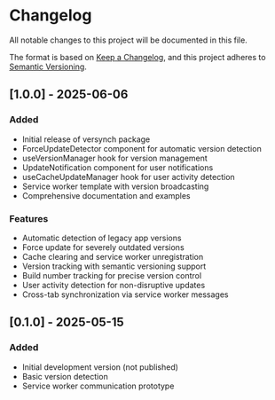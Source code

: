 # Changelog

All notable changes to this project will be documented in this file.

The format is based on [Keep a Changelog](https://keepachangelog.com/en/1.0.0/),
and this project adheres to [Semantic Versioning](https://semver.org/spec/v2.0.0.html).

## [1.0.0] - 2025-06-06

### Added
- Initial release of versynch package
- ForceUpdateDetector component for automatic version detection
- useVersionManager hook for version management
- UpdateNotification component for user notifications
- useCacheUpdateManager hook for user activity detection
- Service worker template with version broadcasting
- Comprehensive documentation and examples

### Features
- Automatic detection of legacy app versions
- Force update for severely outdated versions
- Cache clearing and service worker unregistration
- Version tracking with semantic versioning support
- Build number tracking for precise version control
- User activity detection for non-disruptive updates
- Cross-tab synchronization via service worker messages

## [0.1.0] - 2025-05-15

### Added
- Initial development version (not published)
- Basic version detection
- Service worker communication prototype
